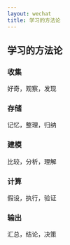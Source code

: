 ```yaml
---
layout: wechat
title: 学习的方法论
---
```



## 学习的方法论


### 收集
好奇，观察，发现
### 存储
记忆，整理，归纳
### 建模
比较，分析，理解
### 计算
假设，执行，验证
### 输出
汇总，结论，决策